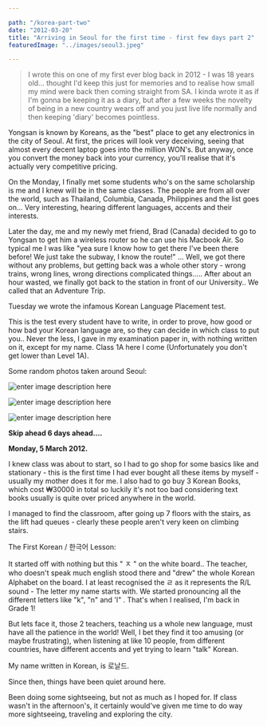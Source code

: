 ```yaml
---

path: "/korea-part-two"
date: "2012-03-20"
title: "Arriving in Seoul for the first time - first few days part 2"
featuredImage: "../images/seoul3.jpeg"

---
```


> I wrote this on one of my first ever blog back in 2012 - I was 18 years old... thought I'd keep this just for memories and to realise how small my mind were back then coming straight from SA. I kinda wrote it as if I'm gonna be keeping it as a diary, but after a few weeks the novelty of being in a new country wears off and you just live life normally and then keeping 'diary' becomes pointless.


Yongsan is known by Koreans, as the "best" place to get any electronics in the city of Seoul. At first, the prices will look very deceiving, seeing that almost every decent laptop goes into the million WON's. But anyway, once you convert the money back into your currency, you'll realise that it's actually very competitive pricing.

On the Monday, I finally met some students who's on the same scholarship is me and I knew will be in the same classes. The people are from all over the world, such as Thailand, Columbia, Canada, Philippines and the list goes on... Very interesting, hearing different languages, accents and their interests.

  
Later the day, me and my newly met friend, Brad (Canada) decided to go to Yongsan to get him a wireless router so he can use his Macbook Air. So typical me I was like "yea sure I know how to get there I've been there before! We just take the subway, I know the route!" ... Well, we got there without any problems, but getting back was a whole other story - wrong trains, wrong lines, wrong directions complicated things..... After about an hour wasted, we finally got back to the station in front of our University.. We called that an Adventure Trip.

Tuesday we wrote the infamous Korean Language Placement test.

  

This is the test every student have to write, in order to prove, how good or how bad your Korean language are, so they can decide in which class to put you.. Never the less, I gave in my examination paper in, with nothing written on it, except for my name. Class 1A here I come (Unfortunately you don't get lower than Level 1A).

  

Some random photos taken around Seoul:

  ![enter image description here](https://1.bp.blogspot.com/-9tua30HGwOg/T2fM1R57LUI/AAAAAAAABDs/-nFkEu6mqT0/s1600/_MG_2189.jpg)

 ![enter image description here](https://4.bp.blogspot.com/-uXhlOtx8OYk/T2fNEQLWmQI/AAAAAAAABD0/FAuNYC6EoSs/s1600/_MG_2192.JPG)
  
![enter image description here](https://1.bp.blogspot.com/-jbJj3Xj34Wc/T2fNH6FHEuI/AAAAAAAABD8/u2H3CZyhK4Y/s1600/_MG_2194.JPG)

**Skip ahead 6 days ahead....**

  

**Monday, 5 March 2012.**

I knew class was about to start, so I had to go shop for some basics like and stationary - this is the first time I had ever bought all these items by myself - usually my mother does it for me. I also had to go buy 3 Korean Books, which cost ₩30000 in total so luckily it's not too bad considering text books usually is quite over priced anywhere in the world.

I managed to find the classroom, after going up 7 floors with the stairs, as the lift had queues - clearly these people aren't very keen on climbing stairs.

 
The First Korean / 한극어 Lesson:

It started off with nothing but this " ㅈ " on the white board.. The teacher, who doesn't speak much english stood there and "drew" the whole Korean Alphabet on the board. I at least recognised the ㄹ as it represents the R/L sound - The letter my name starts with. We started pronouncing all the different letters like "k", "n" and 'l" . That's when I realised, I'm back in Grade 1!

But lets face it, those 2 teachers, teaching us a whole new language, must have all the patience in the world! Well, I bet they find it too amusing (or maybe frustrating), when listening at like 10 people, from different countries, have different accents and yet trying to learn "talk" Korean.

My name written in Korean, is 로날드.

Since then, things have been quiet around here.

Been doing some sightseeing, but not as much as I hoped for. If class wasn't in the afternoon's, it certainly would've given me time to do way more sightseeing, traveling and exploring the city.